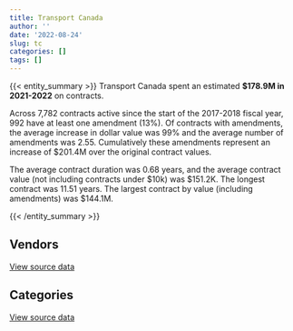 ```yaml
---
title: Transport Canada
author: ''
date: '2022-08-24'
slug: tc
categories: []
tags: []
---
```


<script src="/rmarkdown-libs/htmlwidgets/htmlwidgets.js"></script>
<link href="/rmarkdown-libs/datatables-css/datatables-crosstalk.css" rel="stylesheet" />
<script src="/rmarkdown-libs/datatables-binding/datatables.js"></script>
<script src="/rmarkdown-libs/jquery/jquery-3.6.0.min.js"></script>
<link href="/rmarkdown-libs/dt-core-bootstrap/css/dataTables.bootstrap.min.css" rel="stylesheet" />
<link href="/rmarkdown-libs/dt-core-bootstrap/css/dataTables.bootstrap.extra.css" rel="stylesheet" />
<script src="/rmarkdown-libs/dt-core-bootstrap/js/jquery.dataTables.min.js"></script>
<script src="/rmarkdown-libs/dt-core-bootstrap/js/dataTables.bootstrap.min.js"></script>
<link href="/rmarkdown-libs/crosstalk/css/crosstalk.min.css" rel="stylesheet" />
<script src="/rmarkdown-libs/crosstalk/js/crosstalk.min.js"></script>
<script src="/rmarkdown-libs/htmlwidgets/htmlwidgets.js"></script>
<link href="/rmarkdown-libs/datatables-css/datatables-crosstalk.css" rel="stylesheet" />
<script src="/rmarkdown-libs/datatables-binding/datatables.js"></script>
<script src="/rmarkdown-libs/jquery/jquery-3.6.0.min.js"></script>
<link href="/rmarkdown-libs/dt-core-bootstrap/css/dataTables.bootstrap.min.css" rel="stylesheet" />
<link href="/rmarkdown-libs/dt-core-bootstrap/css/dataTables.bootstrap.extra.css" rel="stylesheet" />
<script src="/rmarkdown-libs/dt-core-bootstrap/js/jquery.dataTables.min.js"></script>
<script src="/rmarkdown-libs/dt-core-bootstrap/js/dataTables.bootstrap.min.js"></script>
<link href="/rmarkdown-libs/crosstalk/css/crosstalk.min.css" rel="stylesheet" />
<script src="/rmarkdown-libs/crosstalk/js/crosstalk.min.js"></script>

{{< entity_summary >}}
Transport Canada spent an estimated **\$178.9M in 2021-2022** on contracts.

Across 7,782 contracts active since the start of the 2017-2018 fiscal year, 992 have at least one amendment (13%). Of contracts with amendments, the average increase in dollar value was 99% and the average number of amendments was 2.55. Cumulatively these amendments represent an increase of \$201.4M over the original contract values.

The average contract duration was 0.68 years, and the average contract value (not including contracts under \$10k) was \$151.2K. The longest contract was 11.51 years. The largest contract by value (including amendments) was \$144.1M.

{{< /entity_summary >}}

## Vendors

<div id="htmlwidget-1" style="width:100%;height:auto;" class="datatables html-widget"></div>
<script type="application/json" data-for="htmlwidget-1">{"x":{"style":"bootstrap","filter":"none","vertical":false,"data":[["<a href=\"/vendors/4plan_consulting/\">4PLAN CONSULTING<\/a>","<a href=\"/vendors/a_hundred_answers/\">A HUNDRED ANSWERS<\/a>","<a href=\"/vendors/abb/\">ABB<\/a>","<a href=\"/vendors/accenture/\">ACCENTURE<\/a>","<a href=\"/vendors/acklands_grainger/\">ACKLANDS GRAINGER<\/a>","<a href=\"/vendors/act/\">ACT<\/a>","<a href=\"/vendors/adga_group/\">ADGA GROUP<\/a>","<a href=\"/vendors/adrm_technology_consulting/\">ADRM TECHNOLOGY CONSULTING<\/a>","<a href=\"/vendors/advanced_business_interiors/\">ADVANCED BUSINESS INTERIORS<\/a>","<a href=\"/vendors/aecom/\">AECOM<\/a>","<a href=\"/vendors/aero_supplies/\">AERO SUPPLIES<\/a>","<a href=\"/vendors/aeropro/\">AEROPRO<\/a>","<a href=\"/vendors/agilent/\">AGILENT<\/a>","<a href=\"/vendors/ainsworth/\">AINSWORTH<\/a>","<a href=\"/vendors/air_inuit/\">AIR INUIT<\/a>","<a href=\"/vendors/air_tindi/\">AIR TINDI<\/a>","<a href=\"/vendors/airbus/\">AIRBUS<\/a>","<a href=\"/vendors/alpine_aerotech/\">ALPINE AEROTECH<\/a>","<a href=\"/vendors/altis_human_resources/\">ALTIS HUMAN RESOURCES<\/a>","<a href=\"/vendors/american_bureau_of_shipping/\">AMERICAN BUREAU OF SHIPPING<\/a>","<a href=\"/vendors/aon_reed_stenhouse/\">AON REED STENHOUSE<\/a>","<a href=\"/vendors/apron_fuel_services/\">APRON FUEL SERVICES<\/a>","<a href=\"/vendors/aps_aviation/\">APS AVIATION<\/a>","<a href=\"/vendors/ari_financial_services/\">ARI FINANCIAL SERVICES<\/a>","<a href=\"/vendors/artemp_personnel_services/\">ARTEMP PERSONNEL SERVICES<\/a>","<a href=\"/vendors/asokan_business_interiors/\">ASOKAN BUSINESS INTERIORS<\/a>","<a href=\"/vendors/atlantic_business_interiors/\">ATLANTIC BUSINESS INTERIORS<\/a>","<a href=\"/vendors/attachmate/\">ATTACHMATE<\/a>","<a href=\"/vendors/av_tech/\">AV TECH<\/a>","<a href=\"/vendors/avmax_aviation_services/\">AVMAX AVIATION SERVICES<\/a>","<a href=\"/vendors/bdo_canada/\">BDO CANADA<\/a>","<a href=\"/vendors/bell_canada/\">BELL CANADA<\/a>","<a href=\"/vendors/bell_textron/\">BELL TEXTRON<\/a>","<a href=\"/vendors/bombardier/\">BOMBARDIER<\/a>","<a href=\"/vendors/brandt_tractor/\">BRANDT TRACTOR<\/a>","<a href=\"/vendors/ca/\">CA<\/a>","<a href=\"/vendors/cae/\">CAE<\/a>","<a href=\"/vendors/calian/\">CALIAN<\/a>","<a href=\"/vendors/canada_post/\">CANADA POST<\/a>","<a href=\"/vendors/canadian_bank_note_company/\">CANADIAN BANK NOTE COMPANY<\/a>","<a href=\"/vendors/canadian_corps_of_commissionaires/\">CANADIAN CORPS OF COMMISSIONAIRES<\/a>","<a href=\"/vendors/canadian_helicopters/\">CANADIAN HELICOPTERS<\/a>","<a href=\"/vendors/canadian_maritime_engineering/\">CANADIAN MARITIME ENGINEERING<\/a>","<a href=\"/vendors/canon/\">CANON<\/a>","<a href=\"/vendors/carahsoft_technology/\">CARAHSOFT TECHNOLOGY<\/a>","<a href=\"/vendors/carleton_university/\">CARLETON UNIVERSITY<\/a>","<a href=\"/vendors/cbci_telecom/\">CBCI TELECOM<\/a>","<a href=\"/vendors/cdw_canada/\">CDW CANADA<\/a>","<a href=\"/vendors/chantier_davie_canada/\">CHANTIER DAVIE CANADA<\/a>","<a href=\"/vendors/charron_human_resources/\">CHARRON HUMAN RESOURCES<\/a>","<a href=\"/vendors/chevron/\">CHEVRON<\/a>","<a href=\"/vendors/cision_canada/\">CISION CANADA<\/a>","<a href=\"/vendors/clariant_canada/\">CLARIANT CANADA<\/a>","<a href=\"/vendors/closereach/\">CLOSEREACH<\/a>","<a href=\"/vendors/cnw_group/\">CNW GROUP<\/a>","<a href=\"/vendors/cofomo/\">COFOMO<\/a>","<a href=\"/vendors/contract_community/\">CONTRACT COMMUNITY<\/a>","<a href=\"/vendors/convergint_technologies/\">CONVERGINT TECHNOLOGIES<\/a>","<a href=\"/vendors/coradix_technology_consulting/\">CORADIX TECHNOLOGY CONSULTING<\/a>","<a href=\"/vendors/cossette_communications/\">COSSETTE COMMUNICATIONS<\/a>","<a href=\"/vendors/cpcs_transcom/\">CPCS TRANSCOM<\/a>","<a href=\"/vendors/csdc_systems/\">CSDC SYSTEMS<\/a>","<a href=\"/vendors/dalhousie_university/\">DALHOUSIE UNIVERSITY<\/a>","<a href=\"/vendors/dbc_marine_safety_systems/\">DBC MARINE SAFETY SYSTEMS<\/a>","<a href=\"/vendors/delco_automation/\">DELCO AUTOMATION<\/a>","<a href=\"/vendors/dell_computer/\">DELL COMPUTER<\/a>","<a href=\"/vendors/deloitte_and_touche/\">DELOITTE AND TOUCHE<\/a>","<a href=\"/vendors/dexterra/\">DEXTERRA<\/a>","<a href=\"/vendors/diligens/\">DILIGENS<\/a>","<a href=\"/vendors/dillon_consulting/\">DILLON CONSULTING<\/a>","<a href=\"/vendors/dls_technology/\">DLS TECHNOLOGY<\/a>","<a href=\"/vendors/donna_cona/\">DONNA CONA<\/a>","<a href=\"/vendors/dss_marine/\">DSS MARINE<\/a>","<a href=\"/vendors/ecole_de_langues_abce/\">ECOLE DE LANGUES ABCE<\/a>","<a href=\"/vendors/ecole_de_langues_la_cite/\">ECOLE DE LANGUES LA CITE<\/a>","<a href=\"/vendors/ekos_research_associates/\">EKOS RESEARCH ASSOCIATES<\/a>","<a href=\"/vendors/elbit_systems/\">ELBIT SYSTEMS<\/a>","<a href=\"/vendors/elsevier/\">ELSEVIER<\/a>","<a href=\"/vendors/entrust/\">ENTRUST<\/a>","<a href=\"/vendors/environics_research_group/\">ENVIRONICS RESEARCH GROUP<\/a>","<a href=\"/vendors/ernst_young/\">ERNST YOUNG<\/a>","<a href=\"/vendors/esri/\">ESRI<\/a>","<a href=\"/vendors/excel_human_resources/\">EXCEL HUMAN RESOURCES<\/a>","<a href=\"/vendors/fast_forward_french/\">FAST FORWARD FRENCH<\/a>","<a href=\"/vendors/fast_track_staffing/\">FAST TRACK STAFFING<\/a>","<a href=\"/vendors/fca_canada/\">FCA CANADA<\/a>","<a href=\"/vendors/federal_express_canada/\">FEDERAL EXPRESS CANADA<\/a>","<a href=\"/vendors/felix_technology/\">FELIX TECHNOLOGY<\/a>","<a href=\"/vendors/first_air/\">FIRST AIR<\/a>","<a href=\"/vendors/flight_fuels/\">FLIGHT FUELS<\/a>","<a href=\"/vendors/flightsafety_canada/\">FLIGHTSAFETY CANADA<\/a>","<a href=\"/vendors/ford_motor_company/\">FORD MOTOR COMPANY<\/a>","<a href=\"/vendors/forrester_research/\">FORRESTER RESEARCH<\/a>","<a href=\"/vendors/fort_garry_fire_truck/\">FORT GARRY FIRE TRUCK<\/a>","<a href=\"/vendors/francis_canada_truck_centre/\">FRANCIS CANADA TRUCK CENTRE<\/a>","<a href=\"/vendors/freebalance/\">FREEBALANCE<\/a>","<a href=\"/vendors/fujitsu/\">FUJITSU<\/a>","<a href=\"/vendors/garda_security_group/\">GARDA SECURITY GROUP<\/a>","<a href=\"/vendors/gartner/\">GARTNER<\/a>","<a href=\"/vendors/gatestone/\">GATESTONE<\/a>","<a href=\"/vendors/gc_strategies/\">GC STRATEGIES<\/a>","<a href=\"/vendors/general_electric_canada/\">GENERAL ELECTRIC CANADA<\/a>","<a href=\"/vendors/general_motors/\">GENERAL MOTORS<\/a>","<a href=\"/vendors/ghd/\">GHD<\/a>","<a href=\"/vendors/glasshouse_systems/\">GLASSHOUSE SYSTEMS<\/a>","<a href=\"/vendors/global_knowledge/\">GLOBAL KNOWLEDGE<\/a>","<a href=\"/vendors/global_upholstery/\">GLOBAL UPHOLSTERY<\/a>","<a href=\"/vendors/golder_associates/\">GOLDER ASSOCIATES<\/a>","<a href=\"/vendors/grand_toy/\">GRAND TOY<\/a>","<a href=\"/vendors/graybridge_international_consulting/\">GRAYBRIDGE INTERNATIONAL CONSULTING<\/a>","<a href=\"/vendors/grey_rock_services/\">GREY ROCK SERVICES<\/a>","<a href=\"/vendors/harnois_energies/\">HARNOIS ENERGIES<\/a>","<a href=\"/vendors/haworth/\">HAWORTH<\/a>","<a href=\"/vendors/helitrades/\">HELITRADES<\/a>","<a href=\"/vendors/hitrac/\">HITRAC<\/a>","<a href=\"/vendors/holman_fenwick_willan/\">HOLMAN FENWICK WILLAN<\/a>","<a href=\"/vendors/honeywell/\">HONEYWELL<\/a>","<a href=\"/vendors/houle_electric/\">HOULE ELECTRIC<\/a>","<a href=\"/vendors/hypertec/\">HYPERTEC<\/a>","<a href=\"/vendors/ibiska_telecom/\">IBISKA TELECOM<\/a>","<a href=\"/vendors/ihs_global/\">IHS GLOBAL<\/a>","<a href=\"/vendors/imp_group/\">IMP GROUP<\/a>","<a href=\"/vendors/imperial_oil/\">IMPERIAL OIL<\/a>","<a href=\"/vendors/info_tech_research_group/\">INFO TECH RESEARCH GROUP<\/a>","<a href=\"/vendors/insa/\">INSA<\/a>","<a href=\"/vendors/institut_national_d_optique/\">INSTITUT NATIONAL D OPTIQUE<\/a>","<a href=\"/vendors/inter_outaouais/\">INTER OUTAOUAIS<\/a>","<a href=\"/vendors/ipsos/\">IPSOS<\/a>","<a href=\"/vendors/ipss/\">IPSS<\/a>","<a href=\"/vendors/iron_mountain/\">IRON MOUNTAIN<\/a>","<a href=\"/vendors/irving_oil/\">IRVING OIL<\/a>","<a href=\"/vendors/itex/\">ITEX<\/a>","<a href=\"/vendors/j_j_trailers_manufacturers_and_sales/\">J J TRAILERS MANUFACTURERS AND SALES<\/a>","<a href=\"/vendors/jasco_applied_sciences_canada/\">JASCO APPLIED SCIENCES CANADA<\/a>","<a href=\"/vendors/jht_defense/\">JHT DEFENSE<\/a>","<a href=\"/vendors/kenn_borek_air/\">KENN BOREK AIR<\/a>","<a href=\"/vendors/kone/\">KONE<\/a>","<a href=\"/vendors/kongsberg/\">KONGSBERG<\/a>","<a href=\"/vendors/konica_minolta_business_solutions/\">KONICA MINOLTA BUSINESS SOLUTIONS<\/a>","<a href=\"/vendors/kpmg/\">KPMG<\/a>","<a href=\"/vendors/kubota_canada/\">KUBOTA CANADA<\/a>","<a href=\"/vendors/l3harris/\">L3HARRIS<\/a>","<a href=\"/vendors/language_research_development_group/\">LANGUAGE RESEARCH DEVELOPMENT GROUP<\/a>","<a href=\"/vendors/lengkeek_vessel_engineering/\">LENGKEEK VESSEL ENGINEERING<\/a>","<a href=\"/vendors/les_entreprises_fervel/\">LES ENTREPRISES FERVEL<\/a>","<a href=\"/vendors/lionbridge/\">LIONBRIDGE<\/a>","<a href=\"/vendors/lro_staffing/\">LRO STAFFING<\/a>","<a href=\"/vendors/lumina_it/\">LUMINA IT<\/a>","<a href=\"/vendors/m_d_charlton/\">M D CHARLTON<\/a>","<a href=\"/vendors/macdonald_dettwiler_and_associates/\">MACDONALD DETTWILER AND ASSOCIATES<\/a>","<a href=\"/vendors/makwa_resourcing/\">MAKWA RESOURCING<\/a>","<a href=\"/vendors/manpower_services_canada/\">MANPOWER SERVICES CANADA<\/a>","<a href=\"/vendors/maplesoft_consulting/\">MAPLESOFT CONSULTING<\/a>","<a href=\"/vendors/marine_recycling/\">MARINE RECYCLING<\/a>","<a href=\"/vendors/maxsys_staffing_and_consulting/\">MAXSYS STAFFING AND CONSULTING<\/a>","<a href=\"/vendors/media_q/\">MEDIA Q<\/a>","<a href=\"/vendors/megalexis_communications/\">MEGALEXIS COMMUNICATIONS<\/a>","<a href=\"/vendors/michelin/\">MICHELIN<\/a>","<a href=\"/vendors/microsoft_canada/\">MICROSOFT CANADA<\/a>","<a href=\"/vendors/mid_canada_mod_center/\">MID CANADA MOD CENTER<\/a>","<a href=\"/vendors/mindwire_systems/\">MINDWIRE SYSTEMS<\/a>","<a href=\"/vendors/mitsubishi_motor_sales/\">MITSUBISHI MOTOR SALES<\/a>","<a href=\"/vendors/mnp/\">MNP<\/a>","<a href=\"/vendors/morpho_canada/\">MORPHO CANADA<\/a>","<a href=\"/vendors/mustang_survival/\">MUSTANG SURVIVAL<\/a>","<a href=\"/vendors/nations_translation_group/\">NATIONS TRANSLATION GROUP<\/a>","<a href=\"/vendors/nattiq/\">NATTIQ<\/a>","<a href=\"/vendors/naut_mawt_tribal_council/\">NAUT MAWT TRIBAL COUNCIL<\/a>","<a href=\"/vendors/nav_canada/\">NAV CANADA<\/a>","<a href=\"/vendors/newfound_recruiting/\">NEWFOUND RECRUITING<\/a>","<a href=\"/vendors/nisha_techonologies/\">NISHA TECHONOLOGIES<\/a>","<a href=\"/vendors/nortrax_canada/\">NORTRAX CANADA<\/a>","<a href=\"/vendors/nova_networks/\">NOVA NETWORKS<\/a>","<a href=\"/vendors/nua_office/\">NUA OFFICE<\/a>","<a href=\"/vendors/nuix_north_america/\">NUIX NORTH AMERICA<\/a>","<a href=\"/vendors/online_constructors/\">ONLINE CONSTRUCTORS<\/a>","<a href=\"/vendors/onx_enterprise_solutions/\">ONX ENTERPRISE SOLUTIONS<\/a>","<a href=\"/vendors/opentext/\">OPENTEXT<\/a>","<a href=\"/vendors/optiv_canada_federal/\">OPTIV CANADA FEDERAL<\/a>","<a href=\"/vendors/oracle_canada/\">ORACLE CANADA<\/a>","<a href=\"/vendors/orangutech/\">ORANGUTECH<\/a>","<a href=\"/vendors/oxford_economics_usa/\">OXFORD ECONOMICS USA<\/a>","<a href=\"/vendors/paladin_group/\">PALADIN GROUP<\/a>","<a href=\"/vendors/palfinger_marine/\">PALFINGER MARINE<\/a>","<a href=\"/vendors/patlon_aircraft_industries/\">PATLON AIRCRAFT INDUSTRIES<\/a>","<a href=\"/vendors/pattison_sign_group/\">PATTISON SIGN GROUP<\/a>","<a href=\"/vendors/peerless_garments/\">PEERLESS GARMENTS<\/a>","<a href=\"/vendors/petro_air_services/\">PETRO AIR SERVICES<\/a>","<a href=\"/vendors/petrovalue_products/\">PETROVALUE PRODUCTS<\/a>","<a href=\"/vendors/phaselock_systems_international/\">PHASELOCK SYSTEMS INTERNATIONAL<\/a>","<a href=\"/vendors/pitney_bowes/\">PITNEY BOWES<\/a>","<a href=\"/vendors/pmg_technologies/\">PMG TECHNOLOGIES<\/a>","<a href=\"/vendors/podolinsky_equipment/\">PODOLINSKY EQUIPMENT<\/a>","<a href=\"/vendors/portage_personnel/\">PORTAGE PERSONNEL<\/a>","<a href=\"/vendors/pra/\">PRA<\/a>","<a href=\"/vendors/precisionit/\">PRECISIONIT<\/a>","<a href=\"/vendors/pricewaterhouse_coopers/\">PRICEWATERHOUSE COOPERS<\/a>","<a href=\"/vendors/primex_project_management/\">PRIMEX PROJECT MANAGEMENT<\/a>","<a href=\"/vendors/printers_plus/\">PRINTERS PLUS<\/a>","<a href=\"/vendors/prologic_systems/\">PROLOGIC SYSTEMS<\/a>","<a href=\"/vendors/promaxis/\">PROMAXIS<\/a>","<a href=\"/vendors/proquest/\">PROQUEST<\/a>","<a href=\"/vendors/prosci_canada/\">PROSCI CANADA<\/a>","<a href=\"/vendors/protak_consulting_group/\">PROTAK CONSULTING GROUP<\/a>","<a href=\"/vendors/purelogic/\">PURELOGIC<\/a>","<a href=\"/vendors/purespirit_solutions/\">PURESPIRIT SOLUTIONS<\/a>","<a href=\"/vendors/qmr/\">QMR<\/a>","<a href=\"/vendors/quantum_management_services/\">QUANTUM MANAGEMENT SERVICES<\/a>","<a href=\"/vendors/quorum/\">QUORUM<\/a>","<a href=\"/vendors/rampart_international/\">RAMPART INTERNATIONAL<\/a>","<a href=\"/vendors/randstad/\">RANDSTAD<\/a>","<a href=\"/vendors/raymond_chabot_grant_thornton/\">RAYMOND CHABOT GRANT THORNTON<\/a>","<a href=\"/vendors/rhea/\">RHEA<\/a>","<a href=\"/vendors/risk_sciences_international/\">RISK SCIENCES INTERNATIONAL<\/a>","<a href=\"/vendors/rockwell_collins_canada/\">ROCKWELL COLLINS CANADA<\/a>","<a href=\"/vendors/rogers/\">ROGERS<\/a>","<a href=\"/vendors/rosborough_boats/\">ROSBOROUGH BOATS<\/a>","<a href=\"/vendors/roxboro_excavation/\">ROXBORO EXCAVATION<\/a>","<a href=\"/vendors/sap/\">SAP<\/a>","<a href=\"/vendors/sas_institute/\">SAS INSTITUTE<\/a>","<a href=\"/vendors/serco/\">SERCO<\/a>","<a href=\"/vendors/sharp_electronics/\">SHARP ELECTRONICS<\/a>","<a href=\"/vendors/shell_canada_products/\">SHELL CANADA PRODUCTS<\/a>","<a href=\"/vendors/shi_canada/\">SHI CANADA<\/a>","<a href=\"/vendors/si_systems/\">SI SYSTEMS<\/a>","<a href=\"/vendors/sierra_systems_group/\">SIERRA SYSTEMS GROUP<\/a>","<a href=\"/vendors/simex_defence/\">SIMEX DEFENCE<\/a>","<a href=\"/vendors/simplex_grinnell/\">SIMPLEX GRINNELL<\/a>","<a href=\"/vendors/slr_consulting_canada/\">SLR CONSULTING CANADA<\/a>","<a href=\"/vendors/snc_lavalin/\">SNC LAVALIN<\/a>","<a href=\"/vendors/softchoice/\">SOFTCHOICE<\/a>","<a href=\"/vendors/solotech/\">SOLOTECH<\/a>","<a href=\"/vendors/southwest_research_institute/\">SOUTHWEST RESEARCH INSTITUTE<\/a>","<a href=\"/vendors/st_airborne_systems/\">ST AIRBORNE SYSTEMS<\/a>","<a href=\"/vendors/stantec/\">STANTEC<\/a>","<a href=\"/vendors/stoneworks_technologies/\">STONEWORKS TECHNOLOGIES<\/a>","<a href=\"/vendors/stratos/\">STRATOS<\/a>","<a href=\"/vendors/suncor_energy/\">SUNCOR ENERGY<\/a>","<a href=\"/vendors/systematix_solutions/\">SYSTEMATIX SOLUTIONS<\/a>","<a href=\"/vendors/systemscope/\">SYSTEMSCOPE<\/a>","<a href=\"/vendors/tankatek/\">TANKATEK<\/a>","<a href=\"/vendors/teknion/\">TEKNION<\/a>","<a href=\"/vendors/teksystems_canada/\">TEKSYSTEMS CANADA<\/a>","<a href=\"/vendors/telus_canada/\">TELUS CANADA<\/a>","<a href=\"/vendors/tenaquip/\">TENAQUIP<\/a>","<a href=\"/vendors/teramach_technologies/\">TERAMACH TECHNOLOGIES<\/a>","<a href=\"/vendors/tes_contract_services/\">TES CONTRACT SERVICES<\/a>","<a href=\"/vendors/testforce_systems/\">TESTFORCE SYSTEMS<\/a>","<a href=\"/vendors/tetra_tech/\">TETRA TECH<\/a>","<a href=\"/vendors/the_aim_group/\">THE AIM GROUP<\/a>","<a href=\"/vendors/the_halifax_computer_consulting_group/\">THE HALIFAX COMPUTER CONSULTING GROUP<\/a>","<a href=\"/vendors/the_masha_krupp_translation_group/\">THE MASHA KRUPP TRANSLATION GROUP<\/a>","<a href=\"/vendors/the_right_door_consulting/\">THE RIGHT DOOR CONSULTING<\/a>","<a href=\"/vendors/thermo_fisher_scientific/\">THERMO FISHER SCIENTIFIC<\/a>","<a href=\"/vendors/thomson_reuters/\">THOMSON REUTERS<\/a>","<a href=\"/vendors/thyssenkrupp_elevator/\">THYSSENKRUPP ELEVATOR<\/a>","<a href=\"/vendors/titan_boats/\">TITAN BOATS<\/a>","<a href=\"/vendors/topflight_elite_training_and_charter_services/\">TOPFLIGHT ELITE TRAINING AND CHARTER SERVICES<\/a>","<a href=\"/vendors/toromont/\">TOROMONT<\/a>","<a href=\"/vendors/toure_cleaning_services/\">TOURE CLEANING SERVICES<\/a>","<a href=\"/vendors/toyota/\">TOYOTA<\/a>","<a href=\"/vendors/tpg_technology_consultants/\">TPG TECHNOLOGY CONSULTANTS<\/a>","<a href=\"/vendors/transpolar_technology/\">TRANSPOLAR TECHNOLOGY<\/a>","<a href=\"/vendors/trm_technologies/\">TRM TECHNOLOGIES<\/a>","<a href=\"/vendors/tulmar_safety_systems/\">TULMAR SAFETY SYSTEMS<\/a>","<a href=\"/vendors/tundra_technical_solutions/\">TUNDRA TECHNICAL SOLUTIONS<\/a>","<a href=\"/vendors/turtle_island_staffing/\">TURTLE ISLAND STAFFING<\/a>","<a href=\"/vendors/tyco_integrated_fire_security/\">TYCO INTEGRATED FIRE SECURITY<\/a>","<a href=\"/vendors/ubiqus_canada/\">UBIQUS CANADA<\/a>","<a href=\"/vendors/unisource/\">UNISOURCE<\/a>","<a href=\"/vendors/universite_laval/\">UNIVERSITE LAVAL<\/a>","<a href=\"/vendors/university_of_alberta/\">UNIVERSITY OF ALBERTA<\/a>","<a href=\"/vendors/university_of_new_brunswick/\">UNIVERSITY OF NEW BRUNSWICK<\/a>","<a href=\"/vendors/university_of_ottawa/\">UNIVERSITY OF OTTAWA<\/a>","<a href=\"/vendors/university_of_toronto/\">UNIVERSITY OF TORONTO<\/a>","<a href=\"/vendors/university_of_waterloo/\">UNIVERSITY OF WATERLOO<\/a>","<a href=\"/vendors/university_of_western_ontario/\">UNIVERSITY OF WESTERN ONTARIO<\/a>","<a href=\"/vendors/vector_aerospace/\">VECTOR AEROSPACE<\/a>","<a href=\"/vendors/veritaaq_technology_house/\">VERITAAQ TECHNOLOGY HOUSE<\/a>","<a href=\"/vendors/wajax/\">WAJAX<\/a>","<a href=\"/vendors/wartsila/\">WARTSILA<\/a>","<a href=\"/vendors/wolters_kluwer/\">WOLTERS KLUWER<\/a>","<a href=\"/vendors/workdynamics_technologies/\">WORKDYNAMICS TECHNOLOGIES<\/a>","<a href=\"/vendors/wsp/\">WSP<\/a>","<a href=\"/vendors/xerox/\">XEROX<\/a>","<a href=\"/vendors/yamaha_motors_canada/\">YAMAHA MOTORS CANADA<\/a>","<a href=\"/vendors/zutphen_contractor/\">ZUTPHEN CONTRACTOR<\/a>"],[24860,24999.89,null,null,null,219813.37,1607443.27,3117517.3,162895.31,111894.79,681129.55,1064138.75,null,null,59228.98,null,null,1134189.78,729424.95,3322.98,170019.85,44111.65,1085365,6642.48,null,null,11302.2,null,null,30332.48,null,null,785962.07,3797967.99,null,87917.88,null,673692.49,10500,127079.77,3419650.75,13560,2859977.77,2231.69,null,null,11306.87,52146.74,null,3199.95,15750,null,220962.84,2991.37,29226.55,2325469.77,150845.03,null,99750.96,292611.25,1905807.77,55521.95,null,2017346.76,null,null,755606.83,null,5243.92,1924757.55,303817.12,null,null,40051.65,78357.05,120244.36,null,null,114844.49,41386.45,487332.28,310310.91,11390.4,50838,24860,90368.83,34943.68,164430,31001.73,15892.12,10983.07,410536.69,null,null,null,429010,41264.1,null,1514377.36,null,59452.12,null,327411.19,21626.32,null,null,45426.29,166141.12,19635,13740.8,null,426517.75,27847.97,1606929.74,246395.71,null,326797.85,null,961804.58,978839.07,47373.69,null,644780.32,null,null,null,null,null,92134.36,258886.3,369450,11890.16,28832.81,1049498.39,null,1200622.5,32327.14,24207.99,137880.04,335957.2,null,null,null,364876.45,359145.85,562315.98,null,null,null,null,null,921877.22,46381.76,1432026.68,92423.39,null,null,11633.63,654431.67,970285.82,3008385.31,373140.88,null,503646.69,32095.14,5160.7,1273038.54,13387.5,21850.98,24860,1437132.36,229905,1043.01,232752.4,null,13072.5,19888,257689.64,null,2455256.24,null,50553.36,216762.21,null,15735.94,null,177975,null,14221.46,113675.01,31369.76,84683188.08,37792.34,92399.11,null,704290.86,100259.25,null,45572.43,28247.56,1102028.49,null,443445.9,null,null,39460.14,228051.32,20672.05,1180423.23,58398.9,60756.43,180050.17,null,89579.88,28445.63,null,381052.5,32104.35,160394.6,146029.78,null,2002.77,33900,null,2024530.84,83903.21,206146.16,84814.41,null,334376.66,50381.12,null,23233.18,182675.99,607965.94,null,24961.7,null,1251944.92,705990.92,null,129079.42,757564.83,432287.05,null,null,209553.26,125706.97,17640,null,null,43198.67,125752.73,null,null,null,74721.42,null,null,null,692640.59,170359.45,104857.02,283529.62,null,null,50625.99,4806.27,189004.99,null,null,19171.43,247450.41,6859.85,null,null,448492.25,4170615.88,208327.7,15275.83,256959.87,10848,292829.03,112077.1,1340843.5,null,null],[93600,null,null,null,null,284834.03,574562.84,1219300.16,798025.84,316835.77,1826926.68,1131471.02,null,null,29695.54,37243.08,null,1831843.07,1026001.08,15592.45,126321.47,null,1214772,104861.19,null,null,null,null,null,7359876.05,39550,1968918.2,2874931.12,2444539.58,null,null,211272.12,208202.11,11550,null,3762239.72,null,1485715.94,2013.18,28807.32,49360,null,210507.93,1130000,26258.78,16800,null,82198.16,17899.2,56377.17,2331840.92,192460.27,null,114538.68,159287.6,1633199.95,81166.96,null,null,7251.85,12779.85,1369434.92,null,22947.35,null,385931.72,null,202951.29,27791.73,11520,17205.25,null,6925.87,37697.69,78461.81,1675108.1,141375.11,265859.62,34994,41200.16,null,47206.07,235831,94166.67,57091.07,null,100604.1,null,null,248400,298975.05,3020532.01,null,562248.52,23248.36,49563.33,29652.98,91601.33,29389.04,149608.38,null,226108.92,354948.26,19635,96494.36,null,469175.92,54008.56,375184.63,147354.29,null,450006.77,null,464930.78,65316.01,null,null,482903.95,127235.77,null,null,null,null,208010.24,242108.28,418950,null,null,2310073.94,null,null,24356.06,null,174979.91,265010.17,140416.48,49603.94,null,523538.67,360129.81,null,null,46577.38,24612.34,null,33369.13,658365.85,46508.84,1435950.04,50120.31,null,null,null,2571355.63,1703841.21,3570006.5,44933.89,null,496664.67,13523.58,24530.08,241686.15,null,17498.22,null,1826844.38,null,11929.39,null,58815.62,37458.75,null,null,null,1708764.68,null,4337.26,155715.21,null,24744.64,null,140944.9,null,86250,127053.31,59550.79,15787469.06,null,92652.26,37290,320447.61,81768.16,null,36005.46,null,null,88107.64,161674.75,8553.03,24295,35894.36,271856.86,24017.2,1087400.34,80806.73,5232.22,172905.33,null,400911.48,29299,484483.59,null,77815.83,160767.36,144640,null,2008.26,46000,null,790064.9,119227.87,527332.21,84488.7,null,176304.07,142699.55,44567.99,15570.5,46000,463658.06,103143.06,null,16800,559907.76,761326.03,78297.72,227343.78,572252.15,248565.27,53884.49,83902.5,559828.42,16207.42,null,null,39324,87126.48,36979.71,56546.06,4324.77,542320.43,174191.33,16610,null,null,167912.04,77005.85,null,186871.25,14252.78,null,204359.8,4819.44,206495.01,33404.71,12924.5,9409.09,188398.95,50651.06,2578.16,null,421770.24,11534255.14,158553.19,23324.4,84117.1,24295,1405243.79,258776.13,1477019.18,36750,null],[null,null,674771.7,38974.11,20907.6,293012.79,158492.96,186594.98,463513.11,207056.68,1898667.82,1160499.99,null,13219.5,null,30687.95,39723.53,551455.33,1596524.24,39535.88,214874.57,null,1849117.95,126560,15945.24,24780.9,null,29666.68,11353.78,453905.15,null,21744.24,1736578.14,371590.97,378874.65,null,null,99463.89,null,null,3656366.43,null,95342.43,2007.68,35392.65,69667.64,null,5356.66,2826294.6,12296.87,null,24997.17,265805.37,null,33900,778637.12,27685,null,581045.15,282750.59,1213170.56,null,null,null,12939.57,null,1397935.67,3316.25,5531.89,612715.52,202859.39,40000,409592.01,null,107914.05,133615.2,2987820.82,62680.92,null,null,1578664.51,273770.37,297211.84,53056.2,107836.97,null,50976.97,11625.8,93909.38,18819.16,null,72460.5,null,15750,null,176638.81,3129220.63,24719.63,540774.87,10651.64,null,null,357793.95,null,null,53675,23236.16,175769.24,149588.76,74179.3,null,431715.37,24747,528339.1,null,144098850,null,null,1795322.42,85591.1,null,288150,447587.25,82778.69,31639.39,null,164963.05,98157.99,2034,167002.27,null,null,null,2095367.82,17176.23,null,null,null,123384.74,190423.34,90116.8,null,null,1825403.52,359145.85,257241.33,72306.7,73689.3,null,null,362473.02,null,33547.36,null,null,null,null,85477.95,2550773.98,1577336.54,1012089.26,1394915.25,32035.5,null,10327.21,75313.06,5002.2,null,10859.82,null,21745.35,null,null,53842.51,39891.76,null,null,28503.57,368945,1318552.87,63852.74,302187.46,14180.48,239120.85,68934.4,12501.81,125091,24719.62,null,21549.67,12111.61,23913212.14,null,95213.85,null,null,532953.16,24923.55,14811.28,null,null,20681.41,100803.91,18069.77,null,null,206633.33,null,1084429.3,13277.5,29380.93,113522.63,94920,369113.57,65466.9,null,null,77603.22,147193.8,null,36850.43,334.71,null,31203.73,719462.7,null,153011.59,95180.17,null,227889.47,30300.22,null,9532.96,284383,256435.37,18803.2,null,21000,139212.04,79523.75,274390.08,72028.44,1180971.46,87414.35,13108,106217.83,558298.83,330159.9,null,null,null,55151.64,86691.11,null,17346.6,16189.03,null,null,15750,null,269164.1,418747.34,86798.08,222821.25,null,26338.44,null,16220.51,null,44621.75,93676.73,48390.91,682668.74,59365.39,20021.84,null,79059.77,2122232.98,538996.99,null,71427.3,24973,948365.03,478926.6,1184224.89,18900,171873.55],[null,null,null,81016.17,null,699545.44,86131.22,238027.96,435238.62,155886.51,3210289.45,1160499.99,94920,null,null,null,null,1493865.5,2450356.01,null,19163.29,21541.22,4374038.02,null,54046.92,null,null,null,null,254202.19,null,null,3432943.95,255239.92,null,null,36560.58,42511.57,null,null,3748981.04,null,null,2007.68,40330.36,41826.67,null,57072.44,3264549.14,22148,null,30418.14,433126.16,null,8750.61,281091.48,null,21634.19,335475.66,110853,839305.28,null,541255.49,null,17319.39,null,1269470.52,9683.45,598.65,458408.53,201681.77,107388.59,318697.78,null,199180.58,34309.63,15805139.12,5834.88,null,132683.44,1077312.94,93079.06,400079.11,66249.48,100639.6,null,50976.97,90788.41,93909.38,303837.83,15159.91,61139.11,28933.28,null,17824.78,176238.33,3012279.19,null,918200.98,null,null,null,111989.22,null,null,28323.75,40389.81,312412.79,24150,266319.86,14087.5,326798.48,24864.94,3968838.05,null,null,88977.7,41629.36,1018566.89,85591.1,null,77244.77,302961.6,117965.81,29391.68,61362.42,null,null,null,159263.37,313534.36,null,null,2814746.71,33471.62,27297.5,null,null,205849.87,365479.21,null,64088.22,110518.72,1874061.29,89540.47,382794.27,229495.17,38890.01,11109.65,141250,207894.43,null,null,1692725.09,null,25015.27,18317.96,null,4859055.48,2229160.97,531284.17,624381.5,26029.1,null,1864.91,64234.56,167636.29,null,11689.77,null,12706.06,null,null,22916.25,64673.41,null,null,115597.82,null,2427633.33,20897.26,363446.63,null,51829.15,null,36769.38,42634.9,null,811072.87,45134.39,13327.26,8901848.42,676410,434859.2,null,null,572953.16,null,13692.42,null,null,15721.65,84471.26,null,null,null,115225.58,null,1662980.96,14592.93,29380.93,null,39422.99,369113.57,94052.06,null,null,77603.22,null,null,22526.29,null,null,76271.62,959411.61,null,376286.89,90151.4,22600,20251.86,1103620.51,137226.54,null,9159236,325767.81,null,63901.5,21000,null,null,1063700.83,338498.91,1213360.99,null,19750.41,null,558298.83,null,null,15208.62,null,null,64589.28,null,13069.35,16189.03,null,20727.31,7093.77,89164.97,441531.22,426806.03,149598.65,222821.25,null,34718.85,10689.66,null,null,10498.18,160177.99,20000,137260.72,41956.67,null,30894.87,null,1846888.52,568392.82,null,263587.73,14125,22350.27,252238.12,854599.58,null,110682.97]],"container":"<table class=\"table table-striped table-hover row-border order-column display\">\n  <thead>\n    <tr>\n      <th>Vendor<\/th>\n      <th>2018-2019<\/th>\n      <th>2019-2020<\/th>\n      <th>2020-2021<\/th>\n      <th>2021-2022<\/th>\n    <\/tr>\n  <\/thead>\n<\/table>","options":{"order":[[4,"desc"]],"pageLength":10,"autoWidth":true,"columnDefs":[{"targets":1,"render":"function(data, type, row, meta) {\n    return type !== 'display' ? data : DTWidget.formatCurrency(data, \"$\", 2, 3, \",\", \".\", true, null);\n  }"},{"targets":2,"render":"function(data, type, row, meta) {\n    return type !== 'display' ? data : DTWidget.formatCurrency(data, \"$\", 2, 3, \",\", \".\", true, null);\n  }"},{"targets":3,"render":"function(data, type, row, meta) {\n    return type !== 'display' ? data : DTWidget.formatCurrency(data, \"$\", 2, 3, \",\", \".\", true, null);\n  }"},{"targets":4,"render":"function(data, type, row, meta) {\n    return type !== 'display' ? data : DTWidget.formatCurrency(data, \"$\", 2, 3, \",\", \".\", true, null);\n  }"},{"width":"16%","targets":[1,2,3,4]},{"className":"dt-right","targets":[1,2,3,4]}],"orderClasses":false}},"evals":["options.columnDefs.0.render","options.columnDefs.1.render","options.columnDefs.2.render","options.columnDefs.3.render"],"jsHooks":[]}</script>
<p class="text-right">
<a href="https://github.com/GoC-Spending/contracts-data/tree/main/data/out/departments/tc/summary_by_fiscal_year_by_vendor.csv" class="source-data-link btn btn-link">View source data</a>
</p>

## Categories

<div id="htmlwidget-2" style="width:100%;height:auto;" class="datatables html-widget"></div>
<script type="application/json" data-for="htmlwidget-2">{"x":{"style":"bootstrap","filter":"none","vertical":false,"data":[["<a href=\"/categories/0_other/\">(Other)<\/a>","<a href=\"/categories/1_facilities_and_construction/\">Facilities and construction<\/a>","<a href=\"/categories/10_office_management/\">Office management<\/a>","<a href=\"/categories/2_professional_services/\">Professional services<\/a>","<a href=\"/categories/3_information_technology/\">Information technology<\/a>","<a href=\"/categories/4_medical/\">Medical<\/a>","<a href=\"/categories/5_transportation_and_logistics/\">Transportation and logistics<\/a>","<a href=\"/categories/6_industrial_products_and_services/\">Industrial products and services<\/a>","<a href=\"/categories/7_travel/\">Travel<\/a>","<a href=\"/categories/8_security_and_protection/\">Security and protection<\/a>","<a href=\"/categories/9_human_capital/\">Human capital<\/a>"],[null,7312214.71,4106742.23,118564846.26,33699663.86,637365.27,38334738.58,5616554.22,null,3579648.61,5508126.95],[null,10533832.03,4939419.9,41964835.04,35316316.31,615660.07,54147507.88,11148967.9,null,3950862.69,4943675.35],[83243.72,12103756.47,3170250.32,49977067.8,28722631.52,991271.3,182454381.55,9180848.18,69465.61,4039303.3,6104017.39],[179833.58,13193373.34,2900297.92,44782716.67,43901361.61,1003050.7,55546362.81,7253420.36,null,4040996.42,6138093.73]],"container":"<table class=\"table table-striped table-hover row-border order-column display\">\n  <thead>\n    <tr>\n      <th>Category<\/th>\n      <th>2018-2019<\/th>\n      <th>2019-2020<\/th>\n      <th>2020-2021<\/th>\n      <th>2021-2022<\/th>\n    <\/tr>\n  <\/thead>\n<\/table>","options":{"order":[[4,"desc"]],"dom":"t","pageLength":30,"autoWidth":true,"columnDefs":[{"targets":1,"render":"function(data, type, row, meta) {\n    return type !== 'display' ? data : DTWidget.formatCurrency(data, \"$\", 2, 3, \",\", \".\", true, null);\n  }"},{"targets":2,"render":"function(data, type, row, meta) {\n    return type !== 'display' ? data : DTWidget.formatCurrency(data, \"$\", 2, 3, \",\", \".\", true, null);\n  }"},{"targets":3,"render":"function(data, type, row, meta) {\n    return type !== 'display' ? data : DTWidget.formatCurrency(data, \"$\", 2, 3, \",\", \".\", true, null);\n  }"},{"targets":4,"render":"function(data, type, row, meta) {\n    return type !== 'display' ? data : DTWidget.formatCurrency(data, \"$\", 2, 3, \",\", \".\", true, null);\n  }"},{"width":"16%","targets":[1,2,3,4]},{"className":"dt-right","targets":[1,2,3,4]}],"orderClasses":false,"lengthMenu":[10,25,30,50,100]}},"evals":["options.columnDefs.0.render","options.columnDefs.1.render","options.columnDefs.2.render","options.columnDefs.3.render"],"jsHooks":[]}</script>
<p class="text-right">
<a href="https://github.com/GoC-Spending/contracts-data/tree/main/data/out/departments/tc/summary_by_fiscal_year_by_category.csv" class="source-data-link btn btn-link">View source data</a>
</p>
